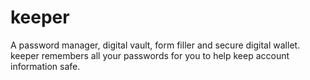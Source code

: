 # keeper
A password manager, digital vault, form filler and secure digital wallet. keeper remembers all your passwords for you to help keep account information safe.

